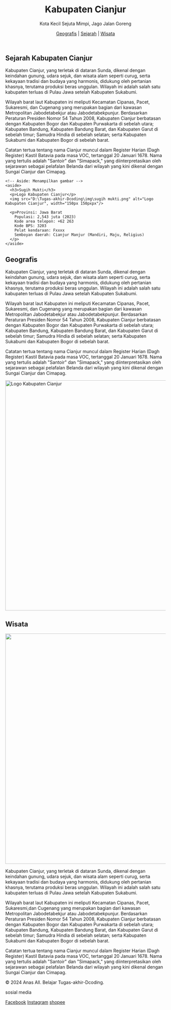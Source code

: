 <!DOCTYPE html>
<html lang="id">
<head>
  <meta charset="UTF-8">
  <meta name="viewport" content="width=device-width, initial-scale=1.0">
  <title>Kabupaten Cianjur</title>
 
  <!-- Google Fonts -->
  <link href="https://fonts.googleapis.com/css2?family=Poppins:wght@100;200;300;400;500;600;700;800;900&display=swap" rel="stylesheet">
 
  <!-- Menghubungkan file CSS eksternal -->
  <link rel="stylesheet" href="css/style.css">
</head>
<link href="https://fonts.googleapis.com/css2?family=Lora:wght@400;700&display=swap" rel="stylesheet">
 
<body>
  <!-- Navbar Start -->
  <header class="main-header">
    <h1>Kabupaten Cianjur</h1>
    <p>Kota Kecil Sejuta Mimpi, Jago Jalan Goreng</p>
    <nav class="navbar-nav">
      <a href="#geografis">Geografis</a> |
      <a href="#sejarah">Sejarah</a> |
      <a href="#wisata">Wisata</a>
    </nav>
  </header>
  <!-- Main: Membagi konten utama dan aside -->
  <main>
    <!-- Article: Bagian konten utama -->
    <article id="sejarah">
      <h2>Sejarah <span>Kabupaten Cianjur</span></h2>
      <p>
        Kabupaten Cianjur, yang terletak di dataran Sunda, dikenal dengan keindahan gunung, udara sejuk, dan wisata alam seperti curug, serta kekayaan tradisi dan budaya yang harmonis, didukung oleh pertanian khasnya, terutama produksi beras unggulan. Wilayah ini adalah salah satu kabupaten terluas di Pulau Jawa setelah Kabupaten Sukabumi.
      </p>
      <p>
        Wilayah barat laut Kabupaten ini meliputi <span class="highlight">Kecamatan Cipanas, Pacet, Sukaresmi, dan Cugenang yang merupakan bagian dari kawasan Metropolitan Jabodetabekjur atau Jabodetabekpunjur.</span> Berdasarkan Peraturan Presiden Nomor 54 Tahun 2008, Kabupaten Cianjur berbatasan dengan Kabupaten Bogor dan Kabupaten Purwakarta di sebelah utara; Kabupaten Bandung, Kabupaten Bandung Barat, dan Kabupaten Garut di sebelah timur; Samudra Hindia di sebelah selatan; serta Kabupaten Sukabumi dan Kabupaten Bogor di sebelah barat.
      </p>
      <p>
        Catatan tertua tentang nama Cianjur muncul dalam Register Harian (Dagh Register) Kastil Batavia pada masa VOC, tertanggal 20 Januari 1678. Nama yang tertulis adalah "Santoir" dan "Simapack," yang diinterpretasikan oleh sejarawan sebagai pelafalan Belanda dari wilayah yang kini dikenal dengan Sungai Cianjur dan Cimapag.
      </p>
    </article>
 
    <!-- Aside: Menampilkan gambar -->
    <aside>
      <h3>Sugih Mukti</h3>
      <p>Logo Kabupaten Cianjur</p>
      <img src="D:\Tugas-akhir-Dcoding\img\sugih mukti.png" alt="Logo Kabupaten Cianjur", width="150px 150pxpx"/>
 
      <p>Provinsi: Jawa Barat
        Populasi: 2,543 juta (2023)
        Kode area telepon: +62 263
        Kode BPS: 3203
        Pelat kendaraan: Fxxxx
        Semboyan daerah: Cianjur Manjur (Mandiri, Maju, Religius)
      </p>
    </aside>
  </main>
 
  <main class="navbar-nav">
    <article id="geografis">
      <h2>Geo<span>grafis</span></h2>
      <p>
        Kabupaten Cianjur, yang terletak di dataran Sunda, dikenal dengan keindahan gunung, udara sejuk, dan wisata alam seperti curug, serta kekayaan tradisi dan budaya yang harmonis, didukung oleh pertanian khasnya, terutama produksi beras unggulan. Wilayah ini adalah salah satu kabupaten terluas di Pulau Jawa setelah Kabupaten Sukabumi.
      </p>
      <p>
        Wilayah barat laut Kabupaten ini meliputi <span class="highlight">Kecamatan Cipanas, Pacet, Sukaresmi, dan Cugenang yang merupakan bagian dari kawasan Metropolitan Jabodetabekjur atau Jabodetabekpunjur.</span> Berdasarkan Peraturan Presiden Nomor 54 Tahun 2008, Kabupaten Cianjur berbatasan dengan Kabupaten Bogor dan Kabupaten Purwakarta di sebelah utara; Kabupaten Bandung, Kabupaten Bandung Barat, dan Kabupaten Garut di sebelah timur; Samudra Hindia di sebelah selatan; serta Kabupaten Sukabumi dan Kabupaten Bogor di sebelah barat.
      </p>
      <p>
        Catatan tertua tentang nama Cianjur muncul dalam Register Harian (Dagh Register) Kastil Batavia pada masa VOC, tertanggal 20 Januari 1678. Nama yang tertulis adalah "Santoir" dan "Simapack," yang diinterpretasikan oleh sejarawan sebagai pelafalan Belanda dari wilayah yang kini dikenal dengan Sungai Cianjur dan Cimapag.
      </p>
      <img src="D:\Tugas-akhir-Dcoding\img\geografis.png" alt="Logo Kabupaten Cianjur", width="720px 650pxpx",/>
    </article>
  </main>
 
  <main class id="navbar-nav">
    <article id="wisata">
      <h2>Wi<span>sata</span></h2>
      <img src="D:\Tugas-akhir-Dcoding\img\wisata.jpg", width="720px 650pxpx", onclick="openPopup(this)" />
      <p>
        <span class="highlight">Kabupaten Cianjur, yang terletak di dataran Sunda, dikenal</span> dengan keindahan gunung, udara sejuk, dan wisata alam seperti curug, serta kekayaan tradisi dan budaya yang harmonis, didukung oleh pertanian khasnya, terutama produksi beras unggulan. Wilayah ini adalah salah satu kabupaten terluas di Pulau Jawa setelah Kabupaten Sukabumi.
      </p>
      <p>
        Wilayah barat laut Kabupaten ini meliputi Kecamatan Cipanas, Pacet, Sukaresmi,dan Cugenang yang merupakan bagian dari kawasan Metropolitan Jabodetabekjur atau Jabodetabekpunjur.</span> Berdasarkan Peraturan Presiden Nomor 54 Tahun 2008, Kabupaten Cianjur berbatasan dengan Kabupaten Bogor dan Kabupaten Purwakarta di sebelah utara; Kabupaten Bandung, Kabupaten Bandung Barat, dan Kabupaten Garut di sebelah timur; Samudra Hindia di sebelah selatan; serta Kabupaten Sukabumi dan Kabupaten Bogor di sebelah barat.
      </p>
      <p>
        Catatan tertua tentang nama Cianjur muncul dalam Register Harian (Dagh Register) Kastil Batavia pada masa VOC, tertanggal 20 Januari 1678. Nama yang tertulis adalah "Santoir" dan "Simapack," yang diinterpretasikan oleh sejarawan sebagai pelafalan Belanda dari wilayah yang kini dikenal dengan Sungai Cianjur dan Cimapag.
      </p>
    </article>
  </main>
 
  <!-- Footer: Bagian footer website -->
  <footer>
    <p>&copy; 2024 Anas All. Belajar Tugas-akhir-Dcoding.</p>
    <p>sosial media</p>
    <a href="fb">Facebook</a>
    <a href="ig">Instagram</a>
    <a href="lk">shopee</a>
  </footer>
</body>
</html>
